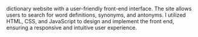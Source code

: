  dictionary website with a user-friendly front-end interface. The site allows users to search for word definitions, synonyms, and antonyms. I utilized HTML, CSS, and JavaScript to design and implement the front end, ensuring a responsive and intuitive user experience.
